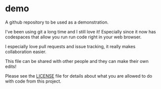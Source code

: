 # demo
A github repository to be used as a demonstration.

I've been using git a long time and I still love it! Especially since it now has codespaces that allow you run run code right in your web browser.

I especially love pull requests and issue tracking, it really makes collaboration easier.

This file can be shared with other people and they can make their own edits!

Please see the [LICENSE](LICENSE) file for details about what you are allowed to do with code from this project.
